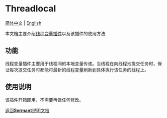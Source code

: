 # Threadlocal

[简体中文](document-zh.md) | [English](document.md) 

本文档主要介绍[线程变量插件](../../../sermant-plugins/sermant-threadlocal)以及该插件的使用方法

## 功能
线程变量插件主要用于线程间的本地变量传递。当线程在向线程池提交任务时，保证每次提交任务时都能将最新的线程变量刷新到具体执行该任务的线程上。

## 使用说明
该插件开箱即用，不需要再做任何修改。

[返回**Sermant**说明文档](../../README-zh.md)

